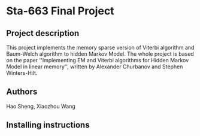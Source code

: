 # Sta-663 Final Project

## Project description
This project implements the memory sparse version of Viterbi algorithm and Baum-Welch algorithm to hidden Markov Model. The whole project is based on the paper ''Implementing EM and Viterbi algorithms for Hidden Markov Model in linear memory'', written by Alexander Churbanov and Stephen Winters-Hilt.

## Authors
Hao Sheng, Xiaozhou Wang

## Installing instructions

